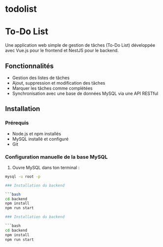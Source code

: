 # todolist
# To-Do List

Une application web simple de gestion de tâches (To-Do List) développée avec Vue.js pour le frontend et NestJS pour le backend.

## Fonctionnalités

- Gestion des listes de tâches
- Ajout, suppression et modification des tâches
- Marquer les tâches comme complétées
- Synchronisation avec une base de données MySQL via une API RESTful

## Installation

### Prérequis

- Node.js et npm installés
- MySQL installé et configuré
- Git

### Configuration manuelle de la base MySQL

1. Ouvre MySQL dans ton terminal :
```bash
mysql -u root -p

### Installation du backend

```bash
cd backend
npm install
npm run start

### Installation du backend

```bash
cd backend
npm install
npm run start
